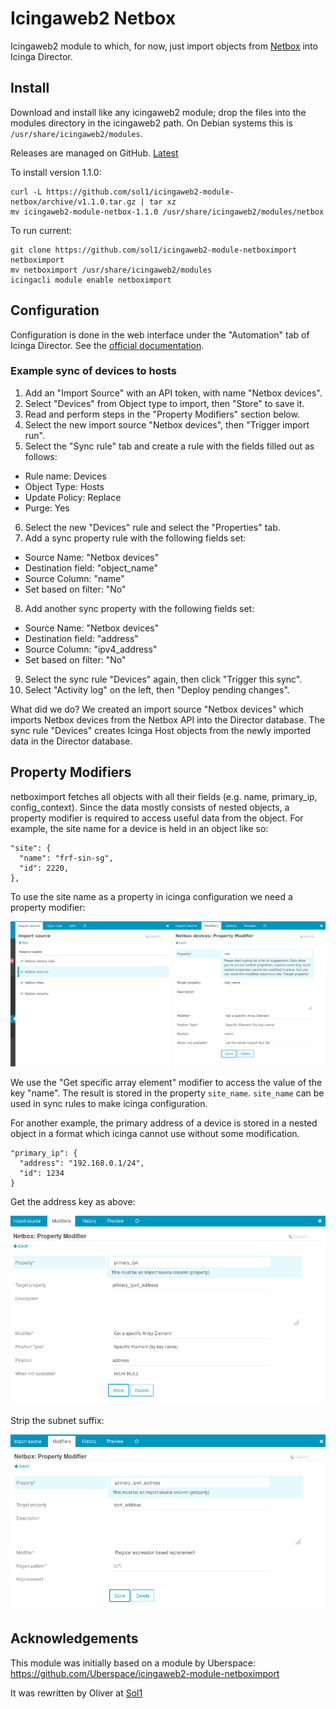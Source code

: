 # Icingaweb2 Netbox

Icingaweb2 module to which, for now, just import objects from
[Netbox](https://github.com/netbox-community/netbox) into Icinga
Director.

## Install

Download and install like any icingaweb2 module; drop the files into
the modules directory in the icingaweb2 path. On Debian systems this
is `/usr/share/icingaweb2/modules`.

Releases are managed on GitHub. [Latest](https://github.com/sol1/icingaweb2-module-netbox/releases/latest)

To install version 1.1.0:

```
curl -L https://github.com/sol1/icingaweb2-module-netbox/archive/v1.1.0.tar.gz | tar xz
mv icingaweb2-module-netbox-1.1.0 /usr/share/icingaweb2/modules/netbox
```

To run current:

```
git clone https://github.com/sol1/icingaweb2-module-netboximport netboximport
mv netboximport /usr/share/icingaweb2/modules
icingacli module enable netboximport
```

## Configuration

Configuration is done in the web interface under the "Automation" tab
of Icinga Director. See the
[official documentation](https://www.icinga.com/docs/director/latest/doc/70-Import-and-Sync/).

### Example sync of devices to hosts

1. Add an "Import Source" with an API token, with name "Netbox devices".
2. Select "Devices" from Object type to import, then "Store" to save it.
3. Read and perform steps in the "Property Modifiers" section below.
4. Select the new import source "Netbox devices", then "Trigger import run".
5. Select the "Sync rule" tab and create a rule with the fields filled out as follows:
  * Rule name: Devices
  * Object Type: Hosts
  * Update Policy: Replace
  * Purge: Yes
6. Select the new "Devices" rule and select the "Properties" tab.
7. Add a sync property rule with the following fields set:
  * Source Name: "Netbox devices"
  * Destination field: "object_name"
  * Source Column: "name"
  * Set based on filter: "No"
8. Add another sync property with the following fields set:
  * Source Name: "Netbox devices"
  * Destination field: "address"
  * Source Column: "ipv4_address"
  * Set based on filter: "No"
9. Select the sync rule "Devices" again, then click "Trigger this sync".
10. Select "Activity log" on the left, then "Deploy pending changes".

What did we do? We created an import source "Netbox devices" which
imports Netbox devices from the Netbox API into the Director database.
The sync rule "Devices" creates Icinga Host objects from the newly
imported data in the Director database.

## Property Modifiers

netboximport fetches all objects with all their fields (e.g. name,
primary_ip, config_context). Since the data mostly consists of nested
objects, a property modifier is required to access useful data from
the object. For example, the site name for a device is held in an
object like so:

```
"site": {
  "name": "frf-sin-sg",
  "id": 2220,
},
```

To use the site name as a property in icinga configuration we need a
property modifier:

![Import source - Modifiers](doc/screenshot/import-modifier-3.png)

We use the "Get specific array element" modifier to access the value
of the key "name". The result is stored in the property `site_name`.
`site_name` can be used in sync rules to make icinga configuration.

For another example, the primary address of a device is stored in a
nested object in a format which icinga cannot use without some
modification.

```
"primary_ip": {
  "address": "192.168.0.1/24",
  "id": 1234
}
```

Get the address key as above:

![Import source - Modifiers](doc/screenshot/import-modifier-1.png)

Strip the subnet suffix:

![Import source - Modifiers](doc/screenshot/import-modifier-2.png)

## Acknowledgements

This module was initially based on a module by Uberspace:
https://github.com/Uberspace/icingaweb2-module-netboximport

It was rewritten by Oliver at [Sol1](https://www.sol1.com.au)
